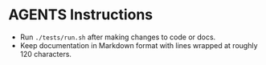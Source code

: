 # AGENTS Instructions

- Run `./tests/run.sh` after making changes to code or docs.
- Keep documentation in Markdown format with lines wrapped at roughly 120 characters.
